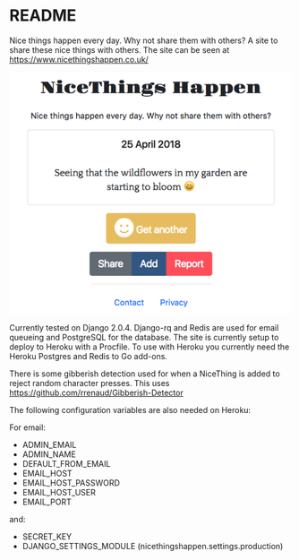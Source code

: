 # README

Nice things happen every day. Why not share them with others? A site to share these nice things with others. The site can be seen at https://www.nicethingshappen.co.uk/

![Alt text](site.png?raw=true "site")

Currently tested on Django 2.0.4. Django-rq and Redis are used for email queueing and PostgreSQL for the database. The site is currently setup to deploy to Heroku with a Procfile. To use with Heroku you currently need the Heroku Postgres and Redis to Go add-ons. 

There is some gibberish detection used for when a NiceThing is added to reject random character presses. This uses https://github.com/rrenaud/Gibberish-Detector 

The following configuration variables are also needed on Heroku:

For email:
* ADMIN_EMAIL
* ADMIN_NAME
* DEFAULT_FROM_EMAIL
* EMAIL_HOST
* EMAIL_HOST_PASSWORD
* EMAIL_HOST_USER
* EMAIL_PORT

and:
* SECRET_KEY
* DJANGO_SETTINGS_MODULE (nicethingshappen.settings.production)

